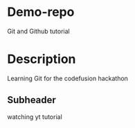 # Demo-repo
Git and Github tutorial

# Description
Learning Git for the codefusion hackathon

## Subheader
watching yt tutorial